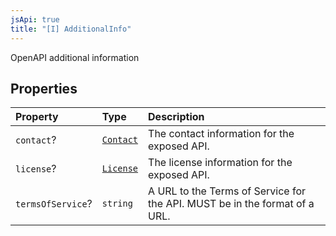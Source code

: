 ```yaml
---
jsApi: true
title: "[I] AdditionalInfo"
---
```


OpenAPI additional information

## Properties

| Property          | Type                              | Description                                                                |
| :---------------- | :-------------------------------- | :------------------------------------------------------------------------- |
| `contact`?        | [`Contact`](Interface.Contact.md) | The contact information for the exposed API.                               |
| `license`?        | [`License`](Interface.License.md) | The license information for the exposed API.                               |
| `termsOfService`? | `string`                          | A URL to the Terms of Service for the API. MUST be in the format of a URL. |
